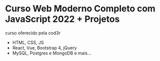 # Curso Web Moderno Completo com JavaScript 2022 + Projetos

curso oferecido pela cod3r
* HTML, CSS, JS 
* React, Vue, Bootstrap 4, jQuery
* MySQL, Postgres e MongoDB
e mais...
